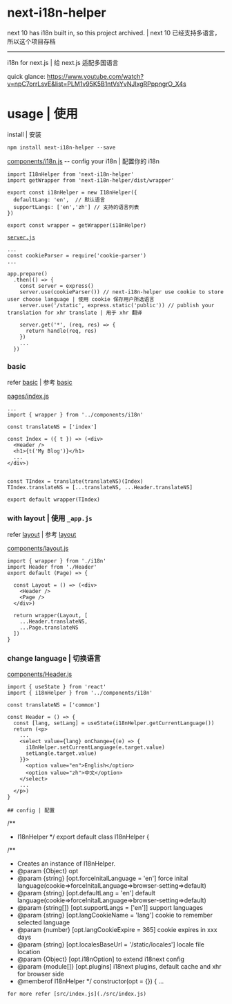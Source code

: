 # next-i18n-helper

next 10 has i18n built in, so this project archived. | next 10 已经支持多语言，所以这个项目存档

---------------

i18n for next.js | 给 next.js 适配多国语言

quick glance: https://www.youtube.com/watch?v=npC7orrLsvE&list=PLM1v95K5B1ntVsYvNJIxgRPppngrO_X4s

# usage | 使用

install | 安装

```
npm install next-i18n-helper --save
```

[components/i18n.js](./examples/basic/components/i18n.js) -- config your i18n | 配置你的 i18n

```
import I18nHelper from 'next-i18n-helper'
import getWrapper from 'next-i18n-helper/dist/wrapper'

export const i18nHelper = new I18nHelper({
  defaultLang: 'en',  // 默认语言
  supportLangs: ['en','zh'] // 支持的语言列表
})

export const wrapper = getWrapper(i18nHelper)
```


[`server.js`](./examples/basic/`server.js`) 

```
...
const cookieParser = require('cookie-parser')
...

app.prepare()
  .then(() => {
    const server = express()
    server.use(cookieParser()) // next-i18n-helper use cookie to store user choose language | 使用 cookie 保存用户所选语言
    server.use('/static', express.static('public')) // publish your translation for xhr translate | 用于 xhr 翻译

    server.get('*', (req, res) => {
      return handle(req, res)
    })
    ...    
  })
```

### basic

refer [basic](./examples/basic) | 参考 [basic](./examples/basic)

[pages/index.js](./examples/basic/pages/index.js)

```
...
import { wrapper } from '../components/i18n'

const translateNS = ['index']

const Index = ({ t }) => (<div>
  <Header />
  <h1>{t('My Blog')}</h1>
  ...
</div>)


const TIndex = translate(translateNS)(Index)
TIndex.translateNS = [...translateNS, ...Header.translateNS]

export default wrapper(TIndex)
```

### with layout | 使用 `_app.js` 

refer [layout](./examples/layout) | 参考 [layout](./examples/layout)

[components/layout.js](./examples/layout/components/layout.js)

```
import { wrapper } from './i18n'
import Header from './Header'
export default (Page) => {

  const Layout = () => (<div>
    <Header />
    <Page />
  </div>)

  return wrapper(Layout, [
    ...Header.translateNS,
    ...Page.translateNS
  ])
}
```

### change language | 切换语言

[components/Header.js](./examples/basic/components/Header.js)

```
import { useState } from 'react'
import { i18nHelper } from '../components/i18n'

const translateNS = ['common']

const Header = () => {
  const [lang, setLang] = useState(i18nHelper.getCurrentLanguage())
  return (<p>
    ...
    <select value={lang} onChange={(e) => {
      i18nHelper.setCurrentLanguage(e.target.value)
      setLang(e.target.value)
    }}>
      <option value="en">English</option>
      <option value="zh">中文</option>
    </select>
    ...
  </p>)
}

## config | 配置

```
/**
 * I18nHelper
 */
export default class I18nHelper {

  /**
   * Creates an instance of I18nHelper.
   * @param {Object} opt
   * @param {string} [opt.forceInitalLanguage = 'en'] force inital language(cookie=>forceInitalLanguage=>browser-setting=>default)
   * @param {string} [opt.defaultLang = 'en'] default language(cookie=>forceInitalLanguage=>browser-setting=>default)
   * @param {string[]} [opt.supportLangs = ['en']] support languages
   * @param {string} [opt.langCookieName = 'lang'] cookie to remember selected language
   * @param {number} [opt.langCookieExpire = 365] cookie expires in xxx days
   * @param {string} [opt.localesBaseUrl = '/static/locales'] locale file location
   * @param {Object} [opt.i18nOption] to extend i18next config 
   * @param {module[]} [opt.plugins] i18next plugins, default cache and xhr for browser side
   * @memberof I18nHelper
   */
  constructor(opt = {}) {
    ...
```
for more refer [src/index.js](./src/index.js)

